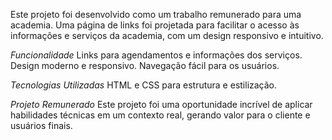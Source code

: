 Este projeto foi desenvolvido como um trabalho remunerado para uma academia. Uma página de links foi projetada para facilitar o acesso às informações e serviços da academia, com um design responsivo e intuitivo.

*Funcionalidade* 
Links para agendamentos e informações dos serviços.
Design moderno e responsivo.
Navegação fácil para os usuários.

*Tecnologias Utilizadas*
HTML e CSS para estrutura e estilização.

*Projeto Remunerado*
Este projeto foi uma oportunidade incrível de aplicar habilidades técnicas em um contexto real, gerando valor para o cliente e usuários finais.
